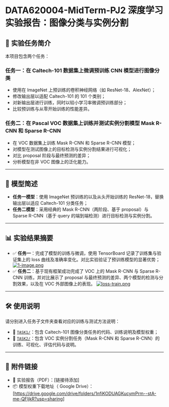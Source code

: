 # DATA620004-MidTerm-PJ2 深度学习实验报告：图像分类与实例分割

## 📌 实验任务简介

本项目包含两个任务：

### 任务一：在 Caltech-101 数据集上微调预训练 CNN 模型进行图像分类

- 使用在 ImageNet 上预训练的卷积神经网络（如 ResNet-18、AlexNet）；
- 修改输出层以适配 Caltech-101 的 101 个类别；
- 对新输出层进行训练，同时以较小学习率微调预训练部分；
- 比较预训练与从零开始训练的性能差异。

### 任务二：在 Pascal VOC 数据集上训练并测试实例分割模型 Mask R-CNN 和 Sparse R-CNN

- 在 VOC 数据集上训练 Mask R-CNN 和 Sparse R-CNN 模型；
- 对模型在测试图像上的目标检测与实例分割结果进行可视化；
- 对比 proposal 阶段与最终预测的差异；
- 分析模型在非 VOC 图像上的泛化能力。

---

## 🧠 模型简述

- **任务一模型**：使用 ImageNet 预训练的以及从头开始训练的 ResNet-18，替换输出层以适应 Caltech-101 分类任务；
- **任务二模型**：采用经典的 Mask R-CNN（两阶段、基于 proposal）与 Sparse R-CNN（基于 query 的端到端检测）进行目标检测与实例分割。

---

## 📊 实验结果摘要

- ✅ **任务一**：完成了模型的训练与微调，使用 TensorBoard 记录了训练集与验证集上的 loss 曲线及准确率变化。对比实验验证了预训练模型的显著优势；
  [![1-image.png](https://i.postimg.cc/7ZhCNf1j/1-image.png)](https://postimg.cc/Yvcqr2sx)
- ✅ **任务二**：基于现有框架成功完成了 VOC 上的 Mask R-CNN 与 Sparse R-CNN 训练，并对比展示了 proposal 与最终预测的差异、两个模型的检测与分割效果，以及在 VOC 外部图像上的表现。
[![loss-train.png](https://i.postimg.cc/J03XSvtg/loss-train.png)](https://postimg.cc/ctH6nDRM)
---

## 🛠️ 使用说明

请分别进入任务子文件夹查看对应的训练与测试方法说明：

- 📁 [`TASK1/`](./TASK1)：包含 Caltech-101 图像分类任务的代码、训练说明及模型权重；
- 📁 [`TASK2/`](./TASK2)：包含 VOC 实例分割任务（Mask R-CNN 和 Sparse R-CNN）的训练、可视化、评估代码与说明。

---

## 🔗 附件链接

- 📄 实验报告（PDF）：[链接待添加]
- 📦 模型权重下载地址（ Google Drive）：[https://drive.google.com/drive/folders/1nfiKODUAGKucymPrm--stA-me-QFljkR?usp=sharing]

